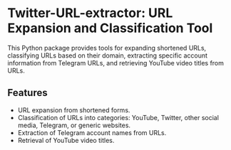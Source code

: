 # Twitter-URL-extractor: URL Expansion and Classification Tool

This Python package provides tools for expanding shortened URLs, classifying URLs based on their domain, extracting specific account information from Telegram URLs, and retrieving YouTube video titles from URLs.

## Features

- URL expansion from shortened forms.
- Classification of URLs into categories: YouTube, Twitter, other social media, Telegram, or generic websites.
- Extraction of Telegram account names from URLs.
- Retrieval of YouTube video titles.
